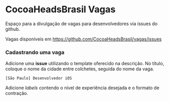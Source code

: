 # CocoaHeadsBrasil Vagas

Espaço para a divulgação de vagas para desenvolvedores via issues do github.

Vagas disponíveis em https://github.com/CocoaHeadsBrasil/vagas/issues

### Cadastrando uma vaga

Adicione uma **issue** utilizando o template oferecido na descrição. No título, coloque o nome da cidade entre colchetes, seguida do nome da vaga.

`[São Paulo] Desenvolvedor iOS`

Adicione _labels_ contendo o nível de experiência desejada e o formato de contração.
